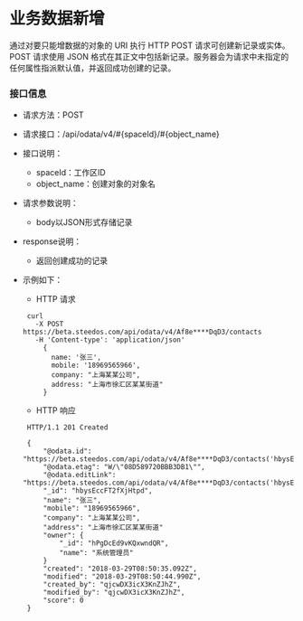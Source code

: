 业务数据新增
===

通过对要只能增数据的对象的 URI 执行 HTTP POST 请求可创建新记录或实体。 POST 请求使用 JSON 格式在其正文中包括新记录。服务器会为请求中未指定的任何属性指派默认值，并返回成功创建的记录。

### 接口信息

 - 请求方法：POST

 - 请求接口：/api/odata/v4/#{spaceId}/#{object_name}

 - 接口说明：
   - spaceId：工作区ID
   - object_name：创建对象的对象名

 - 请求参数说明：
   - body以JSON形式存储记录

 - response说明：
   - 返回创建成功的记录

 - 示例如下：

   - HTTP 请求

   ```
    curl
      -X POST https://beta.steedos.com/api/odata/v4/Af8e****DqD3/contacts
      -H 'Content-type': 'application/json'
        {
          name: '张三',
          mobile: '18969565966',
          company: "上海某某公司",
          address: "上海市徐汇区某某街道"
        }
   ```

   - HTTP 响应

   ```
    HTTP/1.1 201 Created

    {
        "@odata.id": "https://beta.steedos.com/api/odata/v4/Af8e****DqD3/contacts('hbysEccFT2fXjHtpd')",
        "@odata.etag": "W/\"08D589720BBB3DB1\"",
        "@odata.editLink": "https://beta.steedos.com/api/odata/v4/Af8e****DqD3/contacts('hbysEccFT2fXjHtpd')",
        "_id": "hbysEccFT2fXjHtpd",
        "name": "张三",
        "mobile": "18969565966",
        "company": "上海某某公司",
        "address": "上海市徐汇区某某街道"
      	"owner": {
        	"_id": "hPgDcEd9vKQxwndQR",
        	"name": "系统管理员"
      	}
        "created": "2018-03-29T08:50:35.092Z",
        "modified": "2018-03-29T08:50:44.990Z",
        "created_by": "qjcwDX3icX3KnZJhZ",
        "modified_by": "qjcwDX3icX3KnZJhZ",
        "score": 0
    }
   ```
